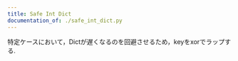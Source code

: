 ```yaml
---
title: Safe Int Dict
documentation_of: ./safe_int_dict.py
---
```


特定ケースにおいて，Dictが遅くなるのを回避させるため，keyをxorでラップする.